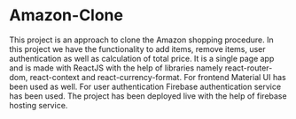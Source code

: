 # Amazon-Clone
 This project is an approach to clone the Amazon shopping procedure. In this project we have the functionality to add items, remove items, user authentication as well as calculation of total price. It is a single page app and is made with ReactJS with the help of libraries namely react-router-dom, react-context and react-currency-format. For frontend Material UI has been used as well. For user authentication Firebase authentication service has been used. The project has been deployed live with the help of firebase hosting service. 
